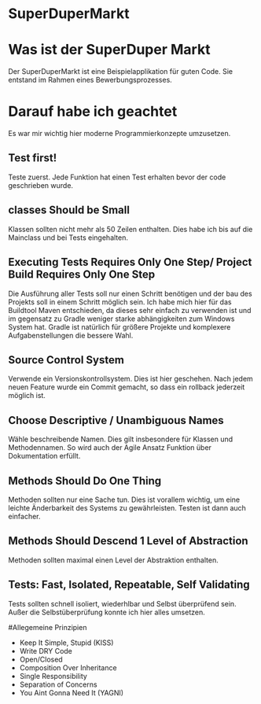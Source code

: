 # SuperDuperMarkt

# Was ist der SuperDuper Markt
Der SuperDuperMarkt ist eine Beispielapplikation für guten Code. Sie entstand im Rahmen eines Bewerbungsprozesses. 
# Darauf habe ich geachtet
Es war mir wichtig hier moderne Programmierkonzepte umzusetzen. 
## Test first!
Teste zuerst. Jede Funktion hat einen Test erhalten bevor der code geschrieben wurde.  
## classes Should be Small
Klassen sollten nicht mehr als 50 Zeilen enthalten. Dies habe ich bis auf die Mainclass und bei Tests eingehalten.  
## Executing Tests Requires Only One Step/ Project Build Requires Only One Step
Die Ausführung aller Tests soll nur einen Schritt benötigen und der bau des Projekts soll in einem Schritt möglich sein. 
Ich habe mich hier für das Buildtool Maven entschieden, da dieses sehr einfach zu verwenden ist und im gegensatz zu Gradle weniger starke
abhängigkeiten zum Windows System hat. Gradle ist natürlich für größere Projekte und komplexere Aufgabenstellungen die bessere Wahl. 
## Source Control System
Verwende ein Versionskontrollsystem. Dies ist hier geschehen. Nach jedem neuen Feature wurde ein Commit gemacht, so dass ein rollback jederzeit möglich ist. 
## Choose Descriptive / Unambiguous Names
Wähle beschreibende Namen. Dies gilt insbesondere für Klassen und Methodennamen. So wird auch der Agile Ansatz Funktion über Dokumentation erfüllt. 
## Methods Should Do One Thing
Methoden sollten nur eine Sache tun. Dies ist vorallem wichtig, um eine leichte Änderbarkeit des Systems zu gewährleisten. Testen ist dann auch einfacher. 

## Methods Should Descend 1 Level of Abstraction
Methoden sollten maximal einen Level der Abstraktion enthalten. 
## Tests: Fast, Isolated, Repeatable, Self Validating
Tests sollten schnell isoliert, wiederhlbar und Selbst überprüfend sein. Außer die Selbstüberprüfung konnte ich hier alles umsetzen. 

#Allegemeine Prinzipien 
- Keep It Simple, Stupid (KISS) 
- Write DRY Code
- Open/Closed
- Composition Over Inheritance
- Single Responsibility
- Separation of Concerns
- You Aint Gonna Need It (YAGNI)

